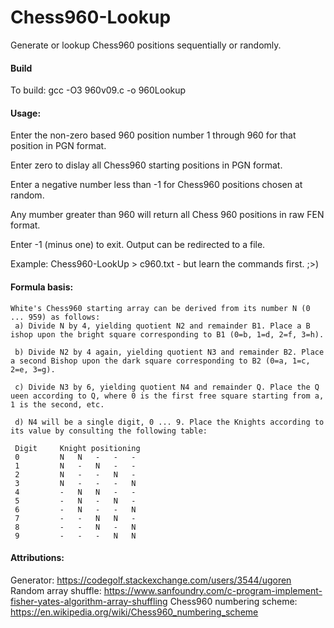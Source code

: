 # Chess960-Lookup
Generate or lookup Chess960 positions sequentially or randomly.
#### Build
To build: gcc -O3 960v09.c -o 960Lookup

#### Usage:
  Enter the non-zero based 960 position number 1 through 960 for that position in PGN format.

  Enter zero to dislay all Chess960 starting positions in PGN format.

  Enter a negative number less than -1 for Chess960 positions chosen at random.

  Any mumber greater than 960 will return all Chess 960 positions in raw FEN format.

  Enter -1 (minus one) to exit. Output can be redirected to a file.

  Example: Chess960-LookUp > c960.txt - but learn the commands first. ;>)

#### Formula basis: 
```
White's Chess960 starting array can be derived from its number N (0 ... 959) as follows:
 a) Divide N by 4, yielding quotient N2 and remainder B1. Place a B​ishop upon the bright square corresponding to B1 (0=b, 1=d, 2=f, 3=h).
 
 b) Divide N2 by 4 again, yielding quotient N3 and remainder B2. Place a second B​ishop upon the dark square corresponding to B2 (0=a, 1=c, 2=e, 3=g).
 
 c) Divide N3 by 6, yielding quotient N4 and remainder Q. Place the Q​ueen according to Q, where 0 is the first free square starting from a, 1 is the second, etc.
 
 d) N4 will be a single digit, 0 ... 9. Place the K​n​ights according to its value by consulting the following table:
 
 Digit     Knight positioning
 0         N   N   -   -   -
 1         N   -   N   -   -
 2         N   -   -   N   -
 3         N   -   -   -   N
 4         -   N   N   -   -
 5         -   N   -   N   -
 6         -   N   -   -   N
 7         -   -   N   N   -
 8         -   -   N   -   N
 9         -   -   -   N   N
 ``` 
 
#### Attributions:
Generator: https://codegolf.stackexchange.com/users/3544/ugoren  
Random array shuffle: https://www.sanfoundry.com/c-program-implement-fisher-yates-algorithm-array-shuffling
Chess960 numbering scheme: https://en.wikipedia.org/wiki/Chess960_numbering_scheme 
